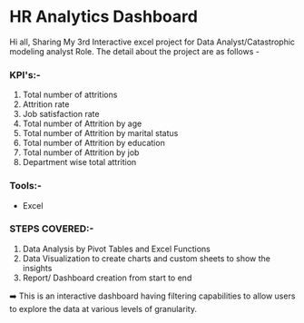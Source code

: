 # HR Analytics Dashboard
Hi all,
Sharing My 3rd Interactive excel project for Data Analyst/Catastrophic modeling analyst Role. The detail about the project are as follows -

### KPI's:-
 1. Total number of attritions 
 2. Attrition rate 
 3. Job satisfaction rate 
 4. Total number of Attrition by age
 5. Total number of Attrition by marital status
 6. Total number of Attrition by education
 7. Total number of Attrition by job
 8. Department wise total attrition
    
### Tools:-
* Excel
### STEPS COVERED:-
 1. Data Analysis by Pivot Tables and Excel Functions
 2. Data Visualization to create charts and custom sheets to show the insights
 3. Report/ Dashboard creation from start to end

➡️ This is an interactive dashboard having filtering capabilities to allow users to explore the data at various levels of granularity.
